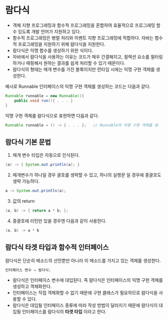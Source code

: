 # 람다식
- 객체 지향 프로그래밍과 함수적 프로그래밍을 혼합하여 효율적으로 프로그래밍 할 수 있도록 개발 언어가 지원하고 있다.
- 함수적 프로그래밍은 병렬 처리와 이벤트 지향 프로그래밍에 적합하다. 자바는 함수적 프로그래밍을 지원하기 위해 람다식을 지원한다.
- 람다식은 익명 함수를 생성하기 위한 식이다.
- 자바에서 람다식을 사용하는 이유는 코드가 매우 간결해지고, 컬렉션 요소를 필터링 하거나 매핑해서 원하는 결과를 쉽게 처리할 수 있기 때문이다.
- 람다식의 형태는 매개 변수를 가진 블록이지만 런타임 시에는 익명 구현 객체를 생성한다.

예시로 Runnable 인터페이스의 익명 구현 객체를 생성하는 코드는 다음과 같다.
```java
Runnable runnable = new Runnable(){
    public void run(){ . . . }
}
```

익명 구현 객체를 람다식으로 표현하면 다음과 같다.
```java
Runnable runnable = () -> { . . . };   // Runnable의 익명 구현 객체를 생
```

## 람다식 기본 문법
1. 매개 변수 타입은 자동으로 인식된다. 
```java
(a) -> { System.out.println(a); }
```

2. 매개변수가 하나일 경우 괄호를 생략할 수 있고, 하나의 실행문 일 경우에 중괄호도 생략 가능하다.
```java
a -> System.out.println(a);
```

3. 값의 return
```java
(a, b) -> { return a * b; };
```

4. 중괄호에 리턴만 있을 경우엔 다음과 같이 사용한다.
```java
(a, b) -> a * b
```

## 람다식 타겟 타입과 함수적 인터페이스
람다식은 단순히 메소드의 선언뿐만 아니라 이 메소드를 가지고 있는 객체를 생성한다.

```java
인터페이스 변수 = 람다식;
```
- 람다식은 인터페이스 변수에 대입된다. 즉 람다식은 인터페이스의 익명 구현 객체를 생성하고 객체화한다.
- 인터페이스는 직접 객체화할 수 없기 때문에 구현 클래스가 필요하므로 람다식을 사용할 수 있다.
- 람다식은 대입될 인터페이스 종류에 따라 작성 방법이 달라지기 때문에 람다식이 대입될 인터페이스를 람다식의 **타겟 타입** 이라고 한다.

